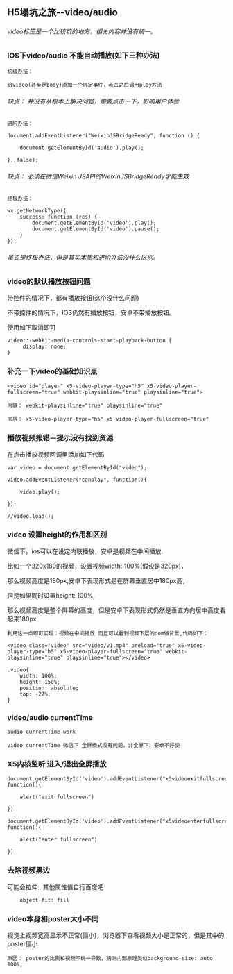 ## H5塌坑之旅--video/audio
###### video标签是一个比较坑的地方，相关内容并没有统一。

### IOS下video/audio 不能自动播放(如下三种办法)

    初级办法：

    给video(甚至是body)添加一个绑定事件，点击之后调用play方法

###### 缺点： 并没有从根本上解决问题，需要点击一下，影响用户体验

    进阶办法：

    document.addEventListener("WeixinJSBridgeReady", function () {

        document.getElementById('audio').play();

    }, false);

###### 缺点： 必须在微信Weixin JSAPI的WeixinJSBridgeReady才能生效

    终极办法：

    wx.getNetworkType({
        success: function (res) {
            document.getElementById('video').play();
            document.getElementById('video').pause();
        }
    });
###### 虽说是终极办法，但是其实本质和进阶办法没什么区别。

### video的默认播放按钮问题

带控件的情况下，都有播放按钮(这个没什么问题)

不带控件的情况下，IOS仍然有播放按钮，安卓不带播放按钮。

使用如下取消即可

    video::-webkit-media-controls-start-playback-button {
         display: none;
    }

### 补充一下video的基础知识点

    <video id="player" x5-video-player-type="h5" x5-video-player-fullscreen="true" webkit-playsinline="true" playsinline="true">

    内联： webkit-playsinline="true" playsinline="true"

    同层： x5-video-player-type="h5" x5-video-player-fullscreen="true"

### 播放视频报错--提示没有找到资源

在点击播放视频回调里添加如下代码

    var video = document.getElementById("video");

    video.addEventListener("canplay", function(){

    	video.play();

    });

    //video.load();

### video 设置height的作用和区别

微信下，ios可以在设定内联播放，安卓是视频在中间播放.

比如一个320x180的视频，设置视频width: 100%(假设是320px)，

那么视频高度是180px,安卓下表现形式是在屏幕垂直居中180px高，

但是如果同时设置height: 100%,

那么视频高度是整个屏幕的高度，但是安卓下表现形式仍然是垂直方向居中高度看起来180px

    利用这一点即可实现：视频在中间播放 而且可以看到视频下层的dom做背景,代码如下：

    <video class="video" src="video/v1.mp4" preload="true" x5-video-player-type="h5" x5-video-player-fullscreen="true" webkit-playsinline="true" playsinline="true"></video>

    .video{
        width: 100%;
        height: 150%;
        position: absolute;
        top: -27%;
    }

### video/audio currentTime

    audio currentTime work

    video currentTime 微信下 全屏模式没有问题，非全屏下，安卓不好使


### X5内核监听 进入/退出全屏播放

    document.getElementById('video').addEventListener("x5videoexitfullscreen", function(){

        alert("exit fullscreen")

    })

    document.getElementById('video').addEventListener("x5videoenterfullscreen", function(){

        alert("enter fullscreen")

    })

### 去除视频黑边

可能会拉伸...其他属性值自行百度吧

```
    object-fit: fill
```
### video本身和poster大小不同

视觉上视频宽高显示不正常(偏小)，浏览器下查看视频大小是正常的，但是其中的poster偏小

```
原因： poster的比例和视频不统一导致，猜测内部原理类似background-size: auto 100%;

```

